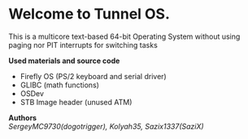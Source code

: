 # Welcome to Tunnel OS.
This is a multicore text-based 64-bit Operating System without using paging nor PIT interrupts for switching tasks
<br>

**Used materials and source code**
- Firefly OS (PS/2 keyboard and serial driver)
- GLIBC (math functions)
- OSDev
- STB Image header (unused ATM)

**Authors**<br>
*SergeyMC9730(dogotrigger), Kolyah35, Sazix1337(SaziX)*
